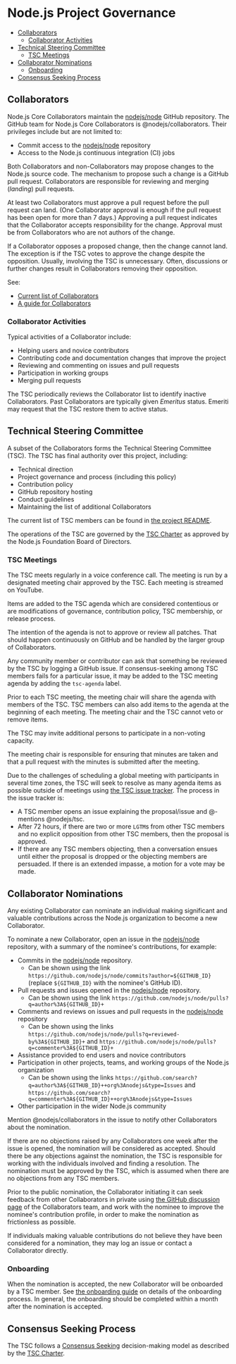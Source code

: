 # Node.js Project Governance

<!-- TOC -->

- [Collaborators](#collaborators)
  - [Collaborator Activities](#collaborator-activities)
- [Technical Steering Committee](#technical-steering-committee)
  - [TSC Meetings](#tsc-meetings)
- [Collaborator Nominations](#collaborator-nominations)
  - [Onboarding](#onboarding)
- [Consensus Seeking Process](#consensus-seeking-process)

<!-- /TOC -->

## Collaborators

Node.js Core Collaborators maintain the [nodejs/node][] GitHub repository.
The GitHub team for Node.js Core Collaborators is @nodejs/collaborators. Their
privileges include but are not limited to:

* Commit access to the [nodejs/node][] repository
* Access to the Node.js continuous integration (CI) jobs

Both Collaborators and non-Collaborators may propose changes to the Node.js
source code. The mechanism to propose such a change is a GitHub pull request.
Collaborators are responsible for reviewing and merging (_landing_)
pull requests.

At least two Collaborators must approve a pull request before the pull request
can land. (One Collaborator approval is enough if the pull request has been open
for more than 7 days.) Approving a pull request indicates that the Collaborator
accepts responsibility for the change. Approval must be from Collaborators who
are not authors of the change.

If a Collaborator opposes a proposed change, then the change cannot land. The
exception is if the TSC votes to approve the change despite the opposition.
Usually, involving the TSC is unnecessary. Often, discussions or further changes
result in Collaborators removing their opposition.

See:

* [Current list of Collaborators](./README.md#current-project-team-members)
* [A guide for Collaborators](./COLLABORATOR_GUIDE.md)

### Collaborator Activities

Typical activities of a Collaborator include:

* Helping users and novice contributors
* Contributing code and documentation changes that improve the project
* Reviewing and commenting on issues and pull requests
* Participation in working groups
* Merging pull requests

The TSC periodically reviews the Collaborator list to identify inactive
Collaborators. Past Collaborators are typically given _Emeritus_ status. Emeriti
may request that the TSC restore them to active status.

## Technical Steering Committee

A subset of the Collaborators forms the Technical Steering Committee (TSC).
The TSC has final authority over this project, including:

* Technical direction
* Project governance and process (including this policy)
* Contribution policy
* GitHub repository hosting
* Conduct guidelines
* Maintaining the list of additional Collaborators

The current list of TSC members can be found in
[the project README](./README.md#current-project-team-members).

The operations of the TSC are governed by the [TSC Charter][] as approved by
the Node.js Foundation Board of Directors.

### TSC Meetings

The TSC meets regularly in a voice conference call. The meeting is run by a
designated meeting chair approved by the TSC. Each meeting is streamed on
YouTube.

Items are added to the TSC agenda which are considered contentious or
are modifications of governance, contribution policy, TSC membership,
or release process.

The intention of the agenda is not to approve or review all patches.
That should happen continuously on GitHub and be handled by the larger
group of Collaborators.

Any community member or contributor can ask that something be reviewed by the
TSC by logging a GitHub issue. If consensus-seeking among TSC members fails for
a particular issue, it may be added to the TSC meeting agenda by adding the
`tsc-agenda` label.

Prior to each TSC meeting, the meeting chair will share the agenda with
members of the TSC. TSC members can also add items to the agenda at the
beginning of each meeting. The meeting chair and the TSC cannot veto or remove
items.

The TSC may invite additional persons to participate in a non-voting capacity.

The meeting chair is responsible for ensuring that minutes are taken and that a
pull request with the minutes is submitted after the meeting.

Due to the challenges of scheduling a global meeting with participants in
several time zones, the TSC will seek to resolve as many agenda items as
possible outside of meetings using
[the TSC issue tracker](https://github.com/nodejs/TSC/issues). The process in
the issue tracker is:

* A TSC member opens an issue explaining the proposal/issue and @-mentions
  @nodejs/tsc.
* After 72 hours, if there are two or more `LGTM`s from other TSC members and no
  explicit opposition from other TSC members, then the proposal is approved.
* If there are any TSC members objecting, then a conversation ensues until
  either the proposal is dropped or the objecting members are persuaded. If
  there is an extended impasse, a motion for a vote may be made.

## Collaborator Nominations

Any existing Collaborator can nominate an individual making significant
and valuable contributions across the Node.js organization to become a new
Collaborator.

To nominate a new Collaborator, open an issue in the [nodejs/node][]
repository, with a summary of the nominee's contributions, for example:

* Commits in the [nodejs/node][] repository.
  * Can be shown using the link
    `https://github.com/nodejs/node/commits?author=${GITHUB_ID}`
    (replace `${GITHUB_ID}` with the nominee's GitHub ID).
* Pull requests and issues opened in the [nodejs/node][] repository.
  * Can be shown using the link
    `https://github.com/nodejs/node/pulls?q=author%3A${GITHUB_ID}+`
* Comments and reviews on issues and pull requests in the
  [nodejs/node][] repository
  * Can be shown using the links
    `https://github.com/nodejs/node/pulls?q=reviewed-by%3A${GITHUB_ID}+`
    and `https://github.com/nodejs/node/pulls?q=commenter%3A${GITHUB_ID}+`
* Assistance provided to end users and novice contributors
* Participation in other projects, teams, and working groups of the
  Node.js organization
  * Can be shown using the links
  `https://github.com/search?q=author%3A${GITHUB_ID}++org%3Anodejs&type=Issues`
    and
`https://github.com/search?q=commenter%3A${GITHUB_ID}++org%3Anodejs&type=Issues`
* Other participation in the wider Node.js community

Mention @nodejs/collaborators in the issue to notify other Collaborators about
the nomination.

If there are no objections raised by any Collaborators one week after
the issue is opened, the nomination will be considered as accepted.
Should there be any objections against the nomination, the TSC is responsible
for working with the individuals involved and finding a resolution.
The nomination must be approved by the TSC, which is assumed when there are no
objections from any TSC members.

Prior to the public nomination, the Collaborator initiating it can seek
feedback from other Collaborators in private using
[the GitHub discussion page][collaborators-discussions] of the
Collaborators team, and work with the nominee to improve the nominee's
contribution profile, in order to make the nomination as frictionless
as possible.

If individuals making valuable contributions do not believe they have been
considered for a nomination, they may log an issue or contact a Collaborator
directly.

### Onboarding

When the nomination is accepted, the new Collaborator will be onboarded
by a TSC member. See [the onboarding guide](./doc/onboarding.md) on
details of the onboarding process. In general, the onboarding should be
completed within a month after the nomination is accepted.

## Consensus Seeking Process

The TSC follows a [Consensus Seeking][] decision-making model as described by
the [TSC Charter][].

[collaborators-discussions]: https://github.com/orgs/nodejs/teams/collaborators/discussions
[Consensus Seeking]: https://en.wikipedia.org/wiki/Consensus-seeking_decision-making
[TSC Charter]: https://github.com/nodejs/TSC/blob/master/TSC-Charter.md
[nodejs/node]: https://github.com/nodejs/node
